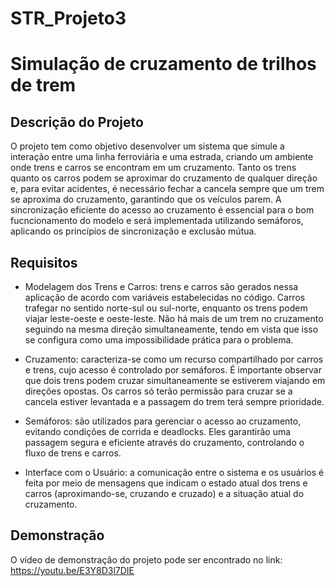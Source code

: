 # STR_Projeto3

# Simulação de cruzamento de trilhos de trem

## Descrição do Projeto
O projeto tem como objetivo desenvolver um sistema que simule a interação entre uma linha ferroviária e uma estrada, criando um ambiente onde trens e carros se encontram em um cruzamento. Tanto os trens quanto os carros podem se aproximar do cruzamento de qualquer direção e, para evitar acidentes, é necessário fechar a cancela sempre que um trem se aproxima do cruzamento, garantindo que os veículos parem. A sincronização eficiente do acesso ao cruzamento é essencial para o bom fucncionamento do modelo e será implementada utilizando semáforos, aplicando os princípios de sincronização e exclusão mútua.

## Requisitos
- Modelagem dos Trens e Carros: trens e carros são gerados nessa aplicação de acordo com variáveis estabelecidas no código. Carros trafegar no sentido norte-sul ou sul-norte, enquanto os trens podem viajar leste-oeste e oeste-leste. Não há mais de um trem no cruzamento seguindo na mesma direção simultaneamente, tendo em vista que isso se configura como uma impossibilidade prática para o problema.

- Cruzamento: caracteriza-se como um recurso compartilhado por carros e trens, cujo acesso é controlado por semáforos. É importante observar que dois trens podem cruzar simultaneamente se estiverem viajando em direções opostas. Os carros só terão permissão para cruzar se a cancela estiver levantada e a passagem do trem terá sempre prioridade.

- Semáforos: são utilizados para gerenciar o acesso ao cruzamento, evitando condições de corrida e deadlocks. Eles garantirão uma passagem segura e eficiente através do cruzamento, controlando o fluxo de trens e carros.

- Interface com o Usuário: a comunicação entre o sistema e os usuários é feita por meio de mensagens que indicam o estado atual dos trens e carros (aproximando-se, cruzando e cruzado) e a situação atual do cruzamento.

## Demonstração
O vídeo de demonstração do projeto pode ser encontrado no link: https://youtu.be/E3Y8D3l7DIE

